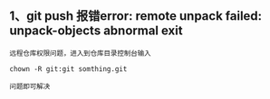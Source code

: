 ## 1、git push 报错error: remote unpack failed: unpack-objects abnormal exit


```text
远程仓库权限问题，进入到仓库目录控制台输入

chown -R git:git somthing.git

问题即可解决
```
